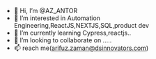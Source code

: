 - 👋 Hi, I’m @AZ_ANTOR
- 👀 I’m interested in Automation Engineering,ReactJS,NEXTJS,SQL,product dev
- 🌱 I’m currently learning Cypress,reactjs..
- 💞️ I’m looking to collaborate on .....
- 📫 reach me(arifuz.zaman@dsinnovators.com)

<!---
antor-dsi/antor-dsi is a ✨ special ✨ repository because its `README.md` (this file) appears on your GitHub profile.
You can click the Preview link to take a look at your changes.
--->
